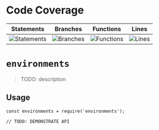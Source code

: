 # Code Coverage
| Statements                  | Branches                | Functions                 | Lines             |
| --------------------------- | ----------------------- | ------------------------- | ----------------- |
| ![Statements](https://img.shields.io/badge/statements-82.63%25-yellow.svg?style=flat) | ![Branches](https://img.shields.io/badge/branches-75.1%25-red.svg?style=flat) | ![Functions](https://img.shields.io/badge/functions-84.09%25-yellow.svg?style=flat) | ![Lines](https://img.shields.io/badge/lines-82.54%25-yellow.svg?style=flat) |
# `environments`

> TODO: description

## Usage

```
const environments = require('environments');

// TODO: DEMONSTRATE API
```